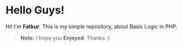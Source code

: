 # Hello Guys!

Hi! I'm  **Fatkur**. This is my simple repository, about Basic Logic in PHP.
> **Note:** I hope you **Enjoyed**. Thanks :)
